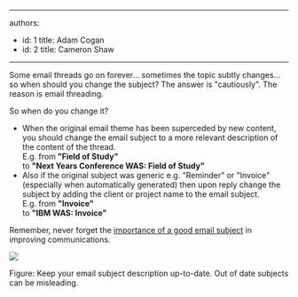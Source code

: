 

---
authors:
  - id: 1
    title: Adam Cogan
  - id: 2
    title: Cameron Shaw
---




<span class='intro'> 
  <p>Some email threads go on forever... sometimes the topic subtly changes... so when should you change the subject? The answer is &quot;cautiously&quot;. The reason is email threading.</p>
 </span>


  <p>So when do you change it?</p>
<ul>
    <li>When the original email theme has been superceded by new content, you should change the email subject to a more relevant description of the content of the thread.<br>
    E.g. from<strong> &quot;Field of Study&quot;</strong><br>
    to <strong>&quot;Next Years Conference WAS&#58; Field of Study&quot;</strong></li>
    <li>Also if the original subject was generic e.g. &quot;Reminder&quot; or &quot;Invoice&quot; (especially when automatically generated) then upon reply change the subject by adding the client or project name to the email subject.<br>
    E.g. from <strong>&quot;Invoice&quot;</strong><br>
    to <strong>&quot;IBM WAS&#58; Invoice&quot;</strong></li>
</ul>
<p>Remember, never forget the <span><a href="/Communication/RulesToBetterEmail/Pages/ImportanceOfAGoodSubject.aspx" title="Realize the Importance of a Good Email Subject">importance of a good email subject</a></span> in improving communications.</p>
<p class="ms-rteCustom-FigureNormal"><img src="/Communication/RulesToBetterEmail/PublishingImages/SarahPalin.jpg" /></p>
<p class="ms-rteCustom-FigureNormal">Figure&#58; Keep your email subject description up-to-date. Out of date subjects can be misleading.</p>



